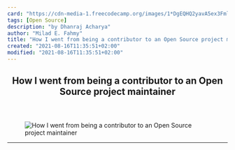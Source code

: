 ```yaml
---
card: "https://cdn-media-1.freecodecamp.org/images/1*DgEQHQ2yavA5ex3FmlxrUQ.jpeg"
tags: [Open Source]
description: "by Dhanraj Acharya"
author: "Milad E. Fahmy"
title: "How I went from being a contributor to an Open Source project maintainer"
created: "2021-08-16T11:35:51+02:00"
modified: "2021-08-16T11:35:51+02:00"
---
```

<div class="site-wrapper">
<main id="site-main" class="site-main outer">
<div class="inner">
<article class="post-full post tag-open-source tag-technology tag-programming tag-tech tag-javascript ">
<header class="post-full-header">
<h1 class="post-full-title">How I went from being a contributor to an Open Source project maintainer</h1>
</header>
<figure class="post-full-image">
<picture>
<source media="(max-width: 700px)" sizes="1px" srcset="data:image/gif;base64,R0lGODlhAQABAIAAAAAAAP///yH5BAEAAAAALAAAAAABAAEAAAIBRAA7 1w">
<source media="(min-width: 701px)" sizes="(max-width: 800px) 400px,
(max-width: 1170px) 700px,
1400px" srcset="https://cdn-media-1.freecodecamp.org/images/1*DgEQHQ2yavA5ex3FmlxrUQ.jpeg 300w,
https://cdn-media-1.freecodecamp.org/images/1*DgEQHQ2yavA5ex3FmlxrUQ.jpeg 600w,
https://cdn-media-1.freecodecamp.org/images/1*DgEQHQ2yavA5ex3FmlxrUQ.jpeg 1000w,
https://cdn-media-1.freecodecamp.org/images/1*DgEQHQ2yavA5ex3FmlxrUQ.jpeg 2000w">
<img onerror="this.style.display='none'" src="https://cdn-media-1.freecodecamp.org/images/1*DgEQHQ2yavA5ex3FmlxrUQ.jpeg" alt="How I went from being a contributor to an Open Source project maintainer">
</picture>
</figure>
<section class="post-full-content">
<div class="post-content medium-migrated-article">
</div>
<hr>
</section>
</article>
</div>
</main>
</div>
<!-- Google Tag Manager (noscript) -->
<!-- End Google Tag Manager (noscript) -->
